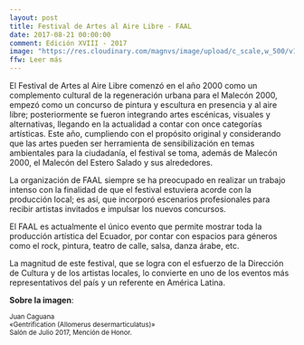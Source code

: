 ```yaml
---
layout: post
title: Festival de Artes al Aire Libre - FAAL
date: 2017-08-21 00:00:00
comment: Edición XVIII - 2017
image: "https://res.cloudinary.com/magnvs/image/upload/c_scale,w_500/v1500843368/gentrification_ifvkni.jpg"
ffw: Leer más
---
```

El Festival de Artes al Aire Libre comenzó en el año 2000 como un complemento cultural de la regeneración urbana para el Malecón 2000, empezó como un concurso de pintura y escultura en presencia y al aire libre; posteriormente se fueron integrando artes escénicas, visuales y alternativas, llegando en la actualidad a contar con once categorías artísticas. Este año, cumpliendo con el propósito original y considerando que las artes pueden ser herramienta de sensibilización en temas ambientales para la ciudadanía, el festival se toma, además de Malecón 2000, el Malecón del Estero Salado y sus alrededores.  

La organización de FAAL siempre se ha preocupado en realizar un trabajo intenso con la finalidad de que el festival estuviera acorde con la producción local; es así, que incorporó escenarios profesionales para recibir artistas invitados e impulsar los nuevos concursos.  

El FAAL es actualmente el único evento que permite mostrar toda la producción artística del Ecuador, por contar con espacios para géneros como el rock, pintura, teatro de calle, salsa, danza árabe, etc.  

La magnitud de este festival, que se logra con el esfuerzo de la Dirección de Cultura y de los artistas locales, lo convierte en uno de los eventos más representativos del país y un referente en América Latina. 


**Sobre la imagen**:

<small>Juan Caguana<br />&laquo;Gentrification (Allomerus desermarticulatus)&raquo;<br />Salón de Julio 2017, Mención de Honor.</small>

